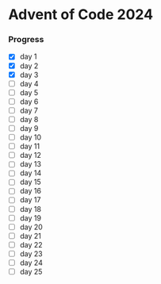 # Advent of Code 2024

### Progress

- [x] day 1  
- [x] day 2  
- [x] day 3  
- [ ] day 4  
- [ ] day 5   
- [ ] day 6  
- [ ] day 7  
- [ ] day 8  
- [ ] day 9  
- [ ] day 10  
- [ ] day 11  
- [ ] day 12  
- [ ] day 13  
- [ ] day 14  
- [ ] day 15  
- [ ] day 16  
- [ ] day 17  
- [ ] day 18   
- [ ] day 19  
- [ ] day 20  
- [ ] day 21  
- [ ] day 22  
- [ ] day 23  
- [ ] day 24  
- [ ] day 25